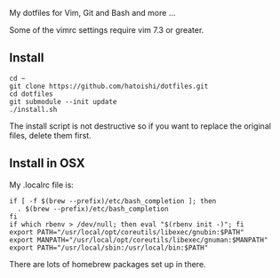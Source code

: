 My dotfiles for Vim, Git and Bash and more ...

Some of the vimrc settings require vim 7.3 or greater.

## Install

    cd ~
    git clone https://github.com/hatoishi/dotfiles.git
    cd dotfiles
    git submodule --init update
    ./install.sh

The install script is not destructive so if you want to replace the original
files, delete them first.

## Install in OSX

My .localrc file is:

    if [ -f $(brew --prefix)/etc/bash_completion ]; then
      . $(brew --prefix)/etc/bash_completion
    fi
    if which rbenv > /dev/null; then eval "$(rbenv init -)"; fi
    export PATH="/usr/local/opt/coreutils/libexec/gnubin:$PATH"
    export MANPATH="/usr/local/opt/coreutils/libexec/gnuman:$MANPATH"
    export PATH="/usr/local/sbin:/usr/local/bin:$PATH"

There are lots of homebrew packages set up in there.
